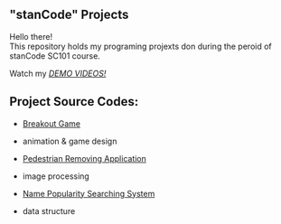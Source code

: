 ## "stanCode" Projects
Hello there!\
This repository holds my programing projexts don during the peroid of stanCode SC101 course.

Watch my *[DEMO VIDEOS!](https://www.youtube.com/playlist?list=PLiMj75tA4PB_iHLBOFMTj08zW2u95RwLU)*

## Project Source Codes:
* [Breakout Game](https://github.com/ChiaHengLu/MystanCodeProJects/tree/main/stanCode_Projects/break_out_game)
 * animation & game design

* [Pedestrian Removing Application](https://github.com/ChiaHengLu/MystanCodeProJects/tree/main/stanCode_Projects/predestrian_removing_application)
 * image processing

* [Name Popularity Searching System](https://github.com/ChiaHengLu/MystanCodeProJects/tree/main/stanCode_Projects/name_searching_sysytem)
 * data structure
